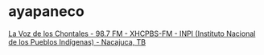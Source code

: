# ayapaneco

[La Voz de los Chontales - 98.7 FM - XHCPBS-FM - INPI (Instituto Nacional de los Pueblos Indígenas) - Nacajuca, TB](http://radios.inpi.gob.mx:8080/xhcpbs)

